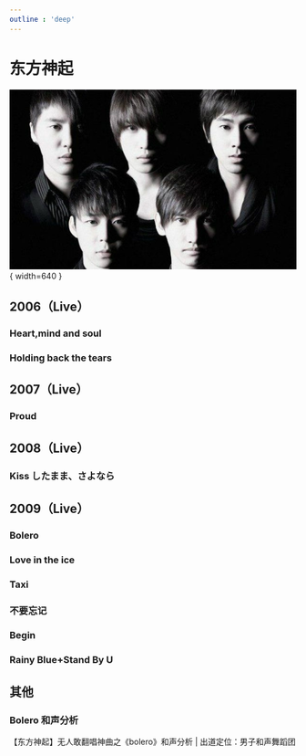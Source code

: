 ```yaml
---
outline : 'deep'
---
```


# 东方神起

![东方神起](./东方神起.jpg){ width=640 }

## 2006（Live）

### Heart,mind and soul

<BilibiliPlayer
  base-src="//player.bilibili.com/player.html?isOutside=true&aid=1955464273&bvid=BV1Ry411b76S&cid=1570251679&p=1"
/>

### Holding back the tears

<BilibiliPlayer
  base-src="//player.bilibili.com/player.html?isOutside=true&aid=70969141&bvid=BV1VE411Z7Ez&cid=122968320&p=1"
/>

## 2007（Live）

### Proud

<BilibiliPlayer
  base-src="//player.bilibili.com/player.html?isOutside=true&aid=629065636&bvid=BV1yt4y1B7mU&cid=338475356&p=1"
/>

## 2008（Live）

### Kiss したまま、さよなら

<BilibiliPlayer
  base-src="//player.bilibili.com/player.html?isOutside=true&aid=1255147504&bvid=BV1WJ4m137Ax&cid=1563259844&p=1"
/>

## 2009（Live）

### Bolero

<BilibiliPlayer
  base-src="//player.bilibili.com/player.html?isOutside=true&aid=709226785&bvid=BV1nQ4y1c7oG&cid=1418489774&p=1"
/>

### Love in the ice

<BilibiliPlayer
  base-src="//player.bilibili.com/player.html?isOutside=true&aid=629065636&bvid=BV1yt4y1B7mU&cid=308980238&p=4"
/>

### Taxi

<BilibiliPlayer
  base-src="//player.bilibili.com/player.html?isOutside=true&aid=629065636&bvid=BV1yt4y1B7mU&cid=296558504&p=7"
/>

### 不要忘记

<BilibiliPlayer
  base-src="//player.bilibili.com/player.html?isOutside=true&aid=629065636&bvid=BV1yt4y1B7mU&cid=295430117&p=8"
/>

### Begin

<BilibiliPlayer
  base-src="//player.bilibili.com/player.html?isOutside=true&aid=629065636&bvid=BV1yt4y1B7mU&cid=305160570&p=5"
/>

### Rainy Blue+Stand By U

<BilibiliPlayer
  base-src="//player.bilibili.com/player.html?isOutside=true&aid=862304337&bvid=BV1fG4y117Bq&cid=951253253&p=1"
/>

## 其他

### Bolero 和声分析

【东方神起】无人敢翻唱神曲之《bolero》和声分析 | 出道定位：男子和声舞蹈团

<BilibiliPlayer
  base-src="//player.bilibili.com/player.html?isOutside=true&aid=26276909&bvid=BV1Zs411H7N1&cid=45119541&p=1"
/>